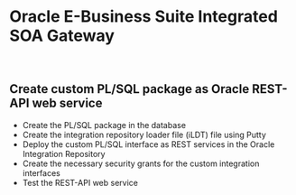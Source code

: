 # Oracle E-Business Suite Integrated SOA Gateway

<br>

## Create custom PL/SQL package as Oracle REST-API web service
- Create the PL/SQL package in the database
- Create the integration repository loader file (iLDT) file using Putty
- Deploy the custom PL/SQL interface as REST services in the Oracle Integration Repository
- Create the necessary security grants for the custom integration interfaces
- Test the REST-API web service
